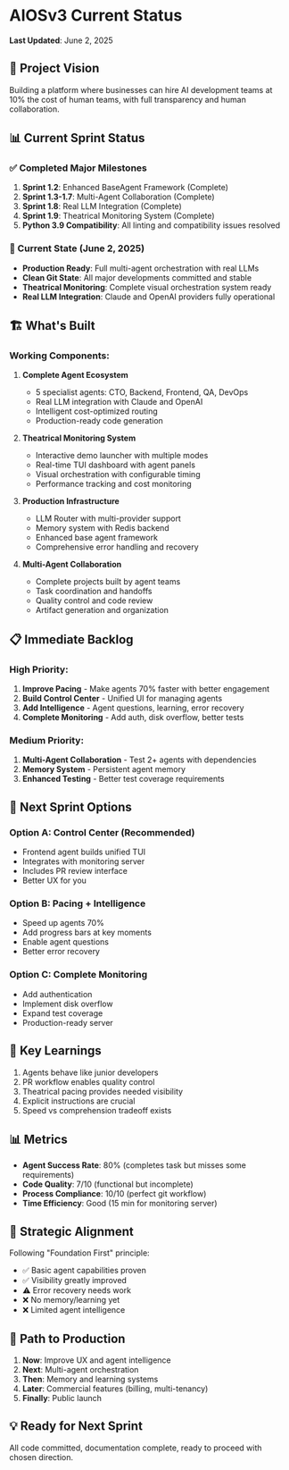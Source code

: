 # AIOSv3 Current Status

**Last Updated**: June 2, 2025

## 🎯 Project Vision
Building a platform where businesses can hire AI development teams at 10% the cost of human teams, with full transparency and human collaboration.

## 📊 Current Sprint Status

### ✅ Completed Major Milestones
1. **Sprint 1.2**: Enhanced BaseAgent Framework (Complete)
2. **Sprint 1.3-1.7**: Multi-Agent Collaboration (Complete)
3. **Sprint 1.8**: Real LLM Integration (Complete)
4. **Sprint 1.9**: Theatrical Monitoring System (Complete)
5. **Python 3.9 Compatibility**: All linting and compatibility issues resolved

### 🔄 Current State (June 2, 2025)
- **Production Ready**: Full multi-agent orchestration with real LLMs
- **Clean Git State**: All major developments committed and stable
- **Theatrical Monitoring**: Complete visual orchestration system ready
- **Real LLM Integration**: Claude and OpenAI providers fully operational

## 🏗️ What's Built

### Working Components:
1. **Complete Agent Ecosystem**
   - 5 specialist agents: CTO, Backend, Frontend, QA, DevOps
   - Real LLM integration with Claude and OpenAI
   - Intelligent cost-optimized routing
   - Production-ready code generation

2. **Theatrical Monitoring System**
   - Interactive demo launcher with multiple modes
   - Real-time TUI dashboard with agent panels
   - Visual orchestration with configurable timing
   - Performance tracking and cost monitoring

3. **Production Infrastructure**
   - LLM Router with multi-provider support
   - Memory system with Redis backend
   - Enhanced base agent framework
   - Comprehensive error handling and recovery

4. **Multi-Agent Collaboration**
   - Complete projects built by agent teams
   - Task coordination and handoffs
   - Quality control and code review
   - Artifact generation and organization

## 📋 Immediate Backlog

### High Priority:
1. **Improve Pacing** - Make agents 70% faster with better engagement
2. **Build Control Center** - Unified UI for managing agents
3. **Add Intelligence** - Agent questions, learning, error recovery
4. **Complete Monitoring** - Add auth, disk overflow, better tests

### Medium Priority:
1. **Multi-Agent Collaboration** - Test 2+ agents with dependencies
2. **Memory System** - Persistent agent memory
3. **Enhanced Testing** - Better test coverage requirements

## 🚀 Next Sprint Options

### Option A: Control Center (Recommended)
- Frontend agent builds unified TUI
- Integrates with monitoring server
- Includes PR review interface
- Better UX for you

### Option B: Pacing + Intelligence
- Speed up agents 70%
- Add progress bars at key moments
- Enable agent questions
- Better error recovery

### Option C: Complete Monitoring
- Add authentication
- Implement disk overflow
- Expand test coverage
- Production-ready server

## 🔑 Key Learnings
1. Agents behave like junior developers
2. PR workflow enables quality control
3. Theatrical pacing provides needed visibility
4. Explicit instructions are crucial
5. Speed vs comprehension tradeoff exists

## 📊 Metrics
- **Agent Success Rate**: 80% (completes task but misses some requirements)
- **Code Quality**: 7/10 (functional but incomplete)
- **Process Compliance**: 10/10 (perfect git workflow)
- **Time Efficiency**: Good (15 min for monitoring server)

## 🎯 Strategic Alignment
Following "Foundation First" principle:
- ✅ Basic agent capabilities proven
- ✅ Visibility greatly improved
- ⚠️ Error recovery needs work
- ❌ No memory/learning yet
- ❌ Limited agent intelligence

## 🔮 Path to Production
1. **Now**: Improve UX and agent intelligence
2. **Next**: Multi-agent orchestration
3. **Then**: Memory and learning systems
4. **Later**: Commercial features (billing, multi-tenancy)
5. **Finally**: Public launch

## 💡 Ready for Next Sprint
All code committed, documentation complete, ready to proceed with chosen direction.